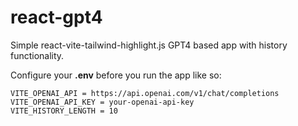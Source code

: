 # react-gpt4
Simple react-vite-tailwind-highlight.js GPT4 based app with history functionality.

Configure your **.env** before you run the app like so:
```
VITE_OPENAI_API = https://api.openai.com/v1/chat/completions
VITE_OPENAI_API_KEY = your-openai-api-key
VITE_HISTORY_LENGTH = 10
```
